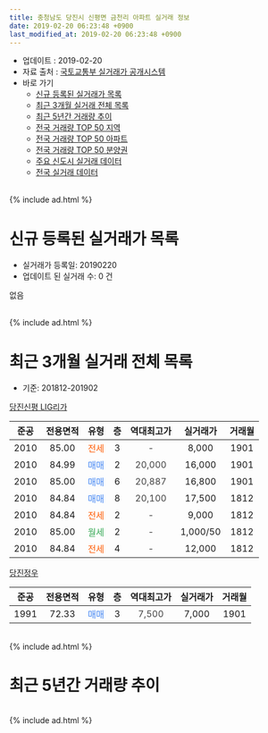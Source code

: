 ```yaml
---
title: 충청남도 당진시 신평면 금천리 아파트 실거래 정보
date: 2019-02-20 06:23:48 +0900
last_modified_at: 2019-02-20 06:23:48 +0900
---
```


* 업데이트 : 2019-02-20
* 자료 출처 : [국토교통부 실거래가 공개시스템](http://rt.molit.go.kr)
* 바로 가기
    * [신규 등록된 실거래가 목록](#신규-등록된-실거래가-목록)
    * [최근 3개월 실거래 전체 목록](#최근-3개월-실거래-전체-목록)
    * [최근 5년간 거래량 추이](#최근-5년간-거래량-추이)
    * [전국 거래량 TOP 50 지역](https://inasie.github.io/apt-trade-info/최근-3개월-전국에서-가장-거래가-많이-발생한-지역)
    * [전국 거래량 TOP 50 아파트](https://inasie.github.io/apt-trade-info/최근-3개월-전국에서-가장-거래가-많이-발생한-아파트)
    * [전국 거래량 TOP 50 분양권](https://inasie.github.io/apt-trade-info/최근-3개월-전국에서-가장-거래가-많이-발생한-분양권)
    * [주요 신도시 실거래 데이터](https://inasie.github.io/apt-trade-info/주요-신도시)
    * [전국 실거래 데이터](https://inasie.github.io/apt-trade-info/전국)
<br>
{% include ad.html %}
<br>

# 신규 등록된 실거래가 목록
* 실거래가 등록일: 20190220
* 업데이트 된 실거래 수: 0 건

없음

<br>
{% include ad.html %}
<br>

# 최근 3개월 실거래 전체 목록
* 기준: 201812-201902


[당진신평 LIG리가](https://search.naver.com/search.naver?query=%EC%B6%A9%EC%B2%AD%EB%82%A8%EB%8F%84+%EB%8B%B9%EC%A7%84%EC%8B%9C+%EC%8B%A0%ED%8F%89%EB%A9%B4+%EA%B8%88%EC%B2%9C%EB%A6%AC+%EB%8B%B9%EC%A7%84%EC%8B%A0%ED%8F%89+LIG%EB%A6%AC%EA%B0%80)

|준공|전용면적|유형|층|역대최고가|실거래가|거래월|
|:---:|:---:|:---:|:---:|:---:|:---:|:---:|
|2010|85.00|<span style="color:#ff5a00">전세</span>|3|<span style="color:#444444">-</span>|8,000|1901|
|2010|84.99|<span style="color:#4285f3">매매</span>|2|<span style="color:#444444">20,000</span>|16,000|1901|
|2010|85.00|<span style="color:#4285f3">매매</span>|6|<span style="color:#444444">20,887</span>|16,800|1901|
|2010|84.84|<span style="color:#4285f3">매매</span>|8|<span style="color:#444444">20,100</span>|17,500|1812|
|2010|84.84|<span style="color:#ff5a00">전세</span>|2|<span style="color:#444444">-</span>|9,000|1812|
|2010|85.00|<span style="color:#34a853">월세</span>|2|<span style="color:#444444">-</span>|1,000/50|1812|
|2010|84.84|<span style="color:#ff5a00">전세</span>|4|<span style="color:#444444">-</span>|12,000|1812|

[당진정우](https://search.naver.com/search.naver?query=%EC%B6%A9%EC%B2%AD%EB%82%A8%EB%8F%84+%EB%8B%B9%EC%A7%84%EC%8B%9C+%EC%8B%A0%ED%8F%89%EB%A9%B4+%EA%B8%88%EC%B2%9C%EB%A6%AC+%EB%8B%B9%EC%A7%84%EC%A0%95%EC%9A%B0)

|준공|전용면적|유형|층|역대최고가|실거래가|거래월|
|:---:|:---:|:---:|:---:|:---:|:---:|:---:|
|1991|72.33|<span style="color:#4285f3">매매</span>|3|<span style="color:#444444">7,500</span>|7,000|1901|


<br>
{% include ad.html %}
<br>

# 최근 5년간 거래량 추이


<div style="width:100%;">
    <canvas id="deal_progress" height="200"></canvas>
</div>

<script>
new Chart(document.getElementById("deal_progress"), {
    type: 'line',
    data: {
        labels: ['201402','201403','201404','201405','201406','201407','201408','201409','201410','201411','201412','201501','201502','201503','201504','201505','201506','201507','201508','201509','201510','201511','201512','201601','201602','201603','201604','201605','201606','201607','201608','201609','201610','201611','201612','201701','201702','201703','201704','201705','201706','201707','201708','201709','201710','201711','201712','201801','201802','201803','201804','201805','201806','201807','201808','201809','201810','201811','201812','201901','201902'],
        datasets: [{
            label: '매매',
            pointRadius: 1,
            data: [3, 2, 3, 5, 5, 7, 5, 6, 5, 6, 11, 14, 13, 10, 20, 21, 6, 5, 10, 5, 5, 7, 6, 4, 7, 5, 3, 6, 5, 0, 3, 5, 4, 4, 3, 1, 2, 5, 1, 2, 2, 3, 3, 8, 6, 2, 2, 1, 3, 3, 0, 6, 3, 0, 2, 3, 2, 1, 1, 3, 0],
            borderColor: "rgba(255, 201, 14, 1)",
            backgroundColor: "rgba(255, 201, 14, 0.5)",
            fill: false,
            lineTension: 0
        },{
            label: '전월세',
            pointRadius: 1,
            data: [4, 7, 4, 6, 9, 6, 12, 12, 19, 11, 3, 9, 5, 12, 6, 7, 5, 4, 4, 3, 4, 3, 9, 9, 9, 6, 5, 6, 1, 2, 1, 5, 7, 5, 6, 4, 6, 3, 6, 1, 2, 3, 3, 3, 2, 3, 1, 2, 0, 4, 4, 1, 1, 4, 4, 5, 6, 6, 3, 1, 0],
            borderColor: "rgba(0, 141, 185, 1)",
            backgroundColor: "rgba(0, 141, 185, 0.5)",
            fill: false,
            lineTension: 0
        }
        ]
    },
    options: {
        responsive: true,
        title: {
            display: false
        },
        tooltips: {
            mode: 'index',
            intersect: false
        },
        hover: {
            mode: 'nearest',
            intersect: true
        },
        scales: {
            xAxes: [{
                display: true,
                scaleLabel: {
                    display: true,
                    labelString: '년/월'
                }
            }],
            yAxes: [{
                display: true,
                ticks: {
                    suggestedMin: 0,
                },
                scaleLabel: {
                    display: true,
                    labelString: '실거래 수'
                }
            }]
        }
    }
});

</script>


<br>
{% include ad.html %}
<br>

